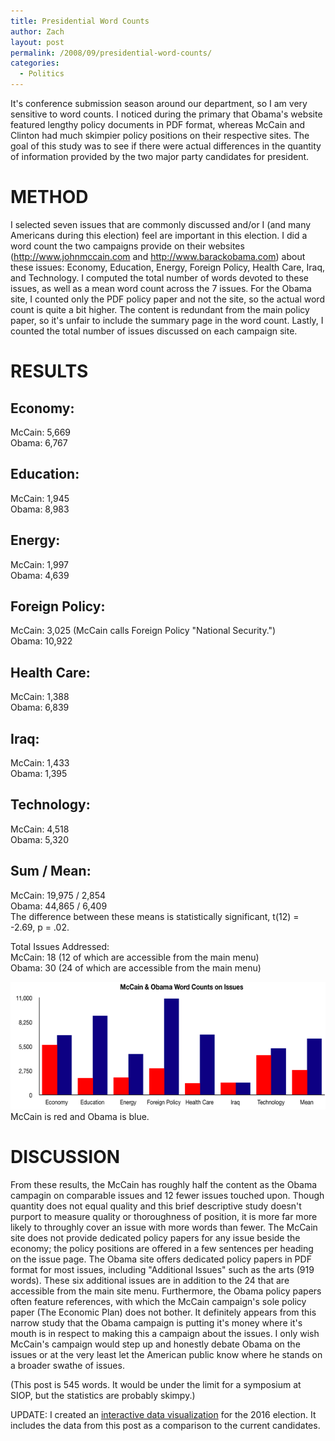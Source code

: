 ```yaml
---
title: Presidential Word Counts
author: Zach
layout: post
permalink: /2008/09/presidential-word-counts/
categories:
  - Politics
---
```

It's conference submission season around our department, so I am very sensitive to word counts. I noticed during the primary that Obama's website featured lengthy policy documents in PDF format, whereas McCain and Clinton had much skimpier policy positions on their respective sites. The goal of this study was to see if there were actual differences in the quantity of information provided by the two major party candidates for president.

METHOD
======
I selected seven issues that are commonly discussed and/or I (and many Americans during this election) feel are important in this election. I did a word count the two campaigns provide on their websites (<http://www.johnmccain.com> and <http://www.barackobama.com>) about these issues: Economy, Education, Energy, Foreign Policy, Health Care, Iraq, and Technology. I computed the total number of words devoted to these issues, as well as a mean word count across the 7 issues. For the Obama site, I counted only the PDF policy paper and not the site, so the actual word count is quite a bit higher. The content is redundant from the main policy paper, so it's unfair to include the summary page in the word count. Lastly, I counted the total number of issues discussed on each campaign site.

RESULTS
=======

Economy:
---
McCain: 5,669  
Obama: 6,767

Education:  
---
McCain: 1,945  
Obama: 8,983

Energy:  
---
McCain: 1,997  
Obama: 4,639

Foreign Policy:  
---
McCain: 3,025 (McCain calls Foreign Policy "National Security.")  
Obama: 10,922

Health Care:  
---
McCain: 1,388  
Obama: 6,839

Iraq:  
---
McCain: 1,433  
Obama: 1,395

Technology:  
---
McCain: 4,518  
Obama: 5,320

Sum / Mean:
---
McCain: 19,975 / 2,854  
Obama: 44,865 / 6,409  
The difference between these means is statistically significant, t(12) = -2.69, p = .02.

Total Issues Addressed:  
McCain: 18 (12 of which are accessible from the main menu)  
Obama: 30 (24 of which are accessible from the main menu)

[<img class="aligncenter size-full wp-image-253" title="wordcount_graph" src="/images/posts/2008/09/wordcount_graph.png" alt="" width="600" height="204" />][1]  
McCain is red and Obama is blue.

DISCUSSION
====
From these results, the McCain has roughly half the content as the Obama campagin on comparable issues and 12 fewer issues touched upon. Though quantity does not equal quality and this brief descriptive study doesn't purport to measure quality or thoroughness of position, it is more far more likely to throughly cover an issue with more words than fewer. The McCain site does not provide dedicated policy papers for any issue beside the economy; the policy positions are offered in a few sentences per heading on the issue page. The Obama site offers dedicated policy papers in PDF format for most issues, including "Additional Issues" such as the arts (919 words). These six additional issues are in addition to the 24 that are accessible from the main site menu. Furthermore, the Obama policy papers often feature references, with which the McCain campaign's sole policy paper (The Economic Plan) does not bother. It definitely appears from this narrow study that the Obama campaign is putting it's money where it's mouth is in respect to making this a campaign about the issues. I only wish McCain's campaign would step up and honestly debate Obama on the issues or at the very least let the American public know where he stands on a broader swathe of issues.

(This post is 545 words. It would be under the limit for a symposium at SIOP, but the statistics are probably skimpy.)

UPDATE: I created an [interactive data visualization][2] for the 2016 election. It includes the data from this post as a comparison to the current candidates.

 [1]: /images/posts/2008/09/wordcount_graph.png
 [2]: http://portfolio.zachsteiner.com/wordcounts